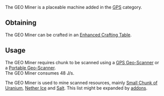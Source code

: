 The GEO Miner is a placeable machine added in the [GPS](https://github.com/Slimefun/Slimefun4/wiki/GPS) category.

## Obtaining
The GEO Miner can be crafted in an [Enhanced Crafting Table](https://github.com/Slimefun/Slimefun4/wiki/Enhanced-Crafting-Table).

## Usage
The GEO Miner requires chunk to be scanned using a [GPS Geo-Scanner](https://github.com/Slimefun/Slimefun4/wiki/GPS-Geo-Scanner) or a [Portable Geo-Scanner](https://github.com/Slimefun/Slimefun4/wiki/Portable-Geo-Scanner).
</br> The GEO Miner consumes 48 J/s.

The GEO Miner is used to mine scanned resources, mainly [Small Chunk of Uranium](https://github.com/Slimefun/Slimefun4/wiki/Uranium), [Nether Ice](https://github.com/Slimefun/Slimefun4/wiki/Nether-Ice) and [Salt](https://github.com/Slimefun/Slimefun4/wiki/Salt). This list might be expanded by [addons](https://github.com/Slimefun/Slimefun4/wiki/Addons).
